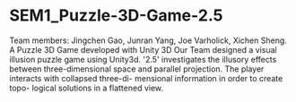 # SEM1_Puzzle-3D-Game-2.5
Team members: Jingchen Gao, Junran Yang, Joe Varholick, Xichen Sheng.
A Puzzle 3D Game developed with Unity 3D
Our Team designed a visual illusion puzzle game using Unity3d. 
'2.5' investigates the illusory effects between three-dimensional space and parallel projection. 
The player interacts with collapsed three-di- mensional information in order to create topo- logical solutions in a flattened view.
